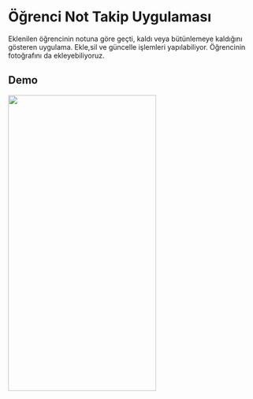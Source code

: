 # Öğrenci Not Takip Uygulaması

Eklenilen öğrencinin notuna göre geçti, kaldı veya bütünlemeye kaldığını gösteren uygulama. Ekle,sil ve güncelle işlemleri yapılabiliyor. Öğrencinin fotoğrafını da ekleyebiliyoruz.



## Demo


<img src="https://im2.ezgif.com/tmp/ezgif-2-5518445c6a.gif" width="300" height="600" />
